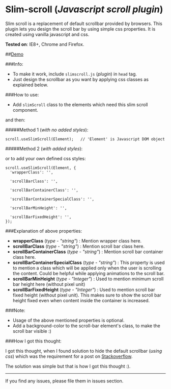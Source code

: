 Slim-scroll (_Javascript scroll plugin_)
========================================

Slim scroll is a replacement of default scrollbar provided by browsers.
This plugin lets you design the scroll bar by using simple css properties. It is created using vanilla javascript and css.

**Tested on**: IE8+, Chrome and Firefox.

##[Demo](https://rawgit.com/venkateshwar/slim-scroll/master/index.html)

###Info:

- To make it work, include `slimscroll.js` (_plugin_) in `head` tag.
- Just design the scrollbar as you want by applying css classes as explained below.

###How to use:

- Add `slimScroll` class to the elements which need this slim scroll component.

and then:

#####Method 1 (_with no added styles_):

    scroll.useSlimScroll(Element);   // 'Element' is Javascript DOM object

#####Method 2 (_with added styles_):

or to add your own defined css styles:

    scroll.useSlimScroll(Element, {
      'wrapperClass': '',

      'scrollBarClass': '',

      'scrollBarContainerClass': '',  

      'scrollBarContainerSpecialClass': '',

      'scrollBarMinHeight': '',

      'scrollBarFixedHeight': '',
    });

###Explanation of above properties:

- **wrapperClass** (*type - "string"*) : Mention wrapper class here.
- **scrollBarClass** (*type - "string"*) : Mention scroll bar class here.
- **scrollBarContainerClass** (*type - "string"*) : Mention scroll bar container class here.
- **scrollBarContainerSpecialClass** (*type - "string"*) : This property is used to mention a class which will be applied only when the user is scrolling the content. Could be helpful while applying animations to the scroll bar.
- **scrollBarMinHeight** (*type - "Integer"*) : Used to mention minimum scroll bar height here (without pixel unit)
- **scrollBarFixedHeight** (*type - "Integer"*) : Used to mention scroll bar fixed height (without pixel unit). This makes sure to show the scroll bar height fixed even when content inside the container is increased.

###Note:

- Usage of the above mentioned properties is optional.
- Add a background-color to the scroll-bar element's class, to make the scroll bar visible :)


###How I got this thought:

I got this thought, when I found solution to hide the default scrollbar (_using css_) which was the requirement for a post on [Stackoverflow](http://stackoverflow.com/a/16671476/1577396).

The solution was simple but that is how I got this thought :).

---------------------------------

If you find any issues, please file them in issues section.
